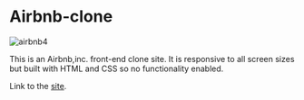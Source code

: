 # Airbnb-clone
![airbnb4](https://github.com/WairimuAbigaelWairimu/Airbnb-clone/assets/134381162/e8bb3bfa-f0c8-40b9-bf71-44fa1b2a2177)

This is an Airbnb,inc. front-end clone site. It is responsive to all screen sizes but built with HTML and CSS so no functionality
enabled.

Link to the [site](https://abby-airbnbclone.netlify.app/).
